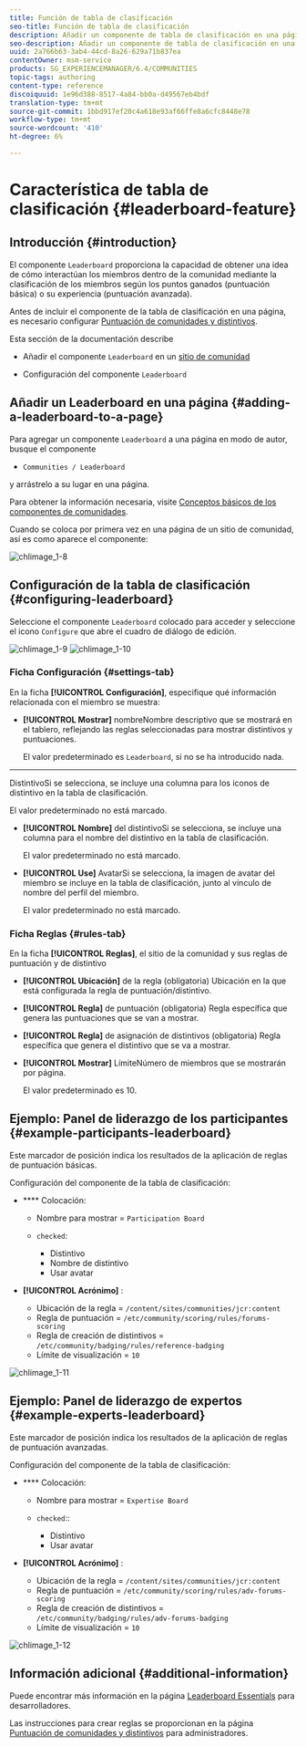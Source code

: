```yaml
---
title: Función de tabla de clasificación
seo-title: Función de tabla de clasificación
description: Añadir un componente de tabla de clasificación en una página
seo-description: Añadir un componente de tabla de clasificación en una página
uuid: 2a766b63-3ab4-44cd-8a26-629a71b837ea
contentOwner: msm-service
products: SG_EXPERIENCEMANAGER/6.4/COMMUNITIES
topic-tags: authoring
content-type: reference
discoiquuid: 1e96d388-8517-4a84-bb0a-d49567eb4bdf
translation-type: tm+mt
source-git-commit: 1bbd917ef20c4a618e93af66ffe8a6cfc8448e78
workflow-type: tm+mt
source-wordcount: '410'
ht-degree: 6%

---
```



# Característica de tabla de clasificación {#leaderboard-feature}

## Introducción {#introduction}

El componente `Leaderboard` proporciona la capacidad de obtener una idea de cómo interactúan los miembros dentro de la comunidad mediante la clasificación de los miembros según los puntos ganados (puntuación básica) o su experiencia (puntuación avanzada).

Antes de incluir el componente de la tabla de clasificación en una página, es necesario configurar [Puntuación de comunidades y distintivos](implementing-scoring.md).

Esta sección de la documentación describe

* Añadir el componente `Leaderboard` en un [sitio de comunidad](overview.md#community-sites)

* Configuración del componente `Leaderboard`

## Añadir un Leaderboard en una página {#adding-a-leaderboard-to-a-page}

Para agregar un componente `Leaderboard` a una página en modo de autor, busque el componente

* `Communities / Leaderboard`

y arrástrelo a su lugar en una página.

Para obtener la información necesaria, visite [Conceptos básicos de los componentes de comunidades](basics.md).

Cuando se coloca por primera vez en una página de un sitio de comunidad, así es como aparece el componente:

![chlimage_1-8](assets/chlimage_1-8.png)

## Configuración de la tabla de clasificación {#configuring-leaderboard}

Seleccione el componente `Leaderboard` colocado para acceder y seleccione el icono `Configure` que abre el cuadro de diálogo de edición.

![chlimage_1-9](assets/chlimage_1-9.png) ![chlimage_1-10](assets/chlimage_1-10.png)

### Ficha Configuración {#settings-tab}

En la ficha **[!UICONTROL Configuración]**, especifique qué información relacionada con el miembro se muestra:

* **[!UICONTROL Mostrar]**
nombreNombre descriptivo que se mostrará en el tablero, reflejando las reglas seleccionadas para mostrar distintivos y puntuaciones.

   El valor predeterminado es `Leaderboard`, si no se ha introducido nada.

* ****
DistintivoSi se selecciona, se incluye una columna para los iconos de distintivo en la tabla de clasificación.

   El valor predeterminado no está marcado.

* **[!UICONTROL Nombre]**
del distintivoSi se selecciona, se incluye una columna para el nombre del distintivo en la tabla de clasificación.

   El valor predeterminado no está marcado.

* **[!UICONTROL Use]**
AvatarSi se selecciona, la imagen de avatar del miembro se incluye en la tabla de clasificación, junto al vínculo de nombre del perfil del miembro.

   El valor predeterminado no está marcado.

### Ficha Reglas {#rules-tab}

En la ficha **[!UICONTROL Reglas]**, el sitio de la comunidad y sus reglas de puntuación y de distintivo

* **[!UICONTROL Ubicación]**
 de la regla (obligatoria) Ubicación en la que está configurada la regla de puntuación/distintivo.

* **[!UICONTROL Regla]**
 de puntuación (obligatoria) Regla específica que genera las puntuaciones que se van a mostrar.

* **[!UICONTROL Regla]**
 de asignación de distintivos (obligatoria) Regla específica que genera el distintivo que se va a mostrar.

* **[!UICONTROL Mostrar]**
LímiteNúmero de miembros que se mostrarán por página.

   El valor predeterminado es 10.

## Ejemplo: Panel de liderazgo de los participantes {#example-participants-leaderboard}

Este marcador de posición indica los resultados de la aplicación de reglas de puntuación básicas.

Configuración del componente de la tabla de clasificación:

* **** Colocación:

   * Nombre para mostrar = `Participation Board`
   * `checked`:

      * Distintivo
      * Nombre de distintivo
      * Usar avatar

* **[!UICONTROL Acrónimo]** :

   * Ubicación de la regla = `/content/sites/communities/jcr:content`
   * Regla de puntuación = `/etc/community/scoring/rules/forums-scoring`
   * Regla de creación de distintivos = `/etc/community/badging/rules/reference-badging`
   * Límite de visualización = `10`

![chlimage_1-11](assets/chlimage_1-11.png)

## Ejemplo: Panel de liderazgo de expertos {#example-experts-leaderboard}

Este marcador de posición indica los resultados de la aplicación de reglas de puntuación avanzadas.

Configuración del componente de la tabla de clasificación:

* **** Colocación:

   * Nombre para mostrar = `Expertise Board`
   * `checked`::

      * Distintivo
      * Usar avatar

* **[!UICONTROL Acrónimo]** :

   * Ubicación de la regla = `/content/sites/communities/jcr:content`
   * Regla de puntuación = `/etc/community/scoring/rules/adv-forums-scoring`
   * Regla de creación de distintivos = `/etc/community/badging/rules/adv-forums-badging`
   * Límite de visualización = `10`

![chlimage_1-12](assets/chlimage_1-12.png)

## Información adicional {#additional-information}

Puede encontrar más información en la página [Leaderboard Essentials](leaderboard.md) para desarrolladores.

Las instrucciones para crear reglas se proporcionan en la página [Puntuación de comunidades y distintivos](implementing-scoring.md) para administradores.
